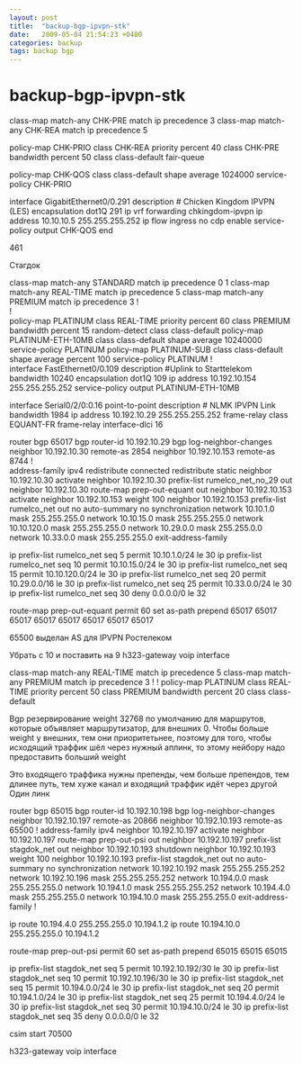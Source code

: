 ```yaml
---
layout: post
title:  "backup-bgp-ipvpn-stk"
date:   2009-05-04 21:54:23 +0400
categories: backup
tags: backup bgp
---
```


# backup-bgp-ipvpn-stk
class-map match-any CHK-PRE
 match ip precedence 3 
class-map match-any CHK-REA
 match ip precedence 5 




policy-map CHK-PRIO
 class CHK-REA
    priority percent 40
 class CHK-PRE
    bandwidth percent 50
 class class-default
    fair-queue

policy-map CHK-QOS
 class class-default
    shape average 1024000
  service-policy CHK-PRIO


interface GigabitEthernet0/0.291
 description # Chicken Kingdom IPVPN (LES)
 encapsulation dot1Q 291
 ip vrf forwarding chkingdom-ipvpn
 ip address 10.10.10.5 255.255.255.252
 ip flow ingress
 no cdp enable
 service-policy output CHK-QOS
end


461






Стагдок

class-map match-any STANDARD
 match ip precedence 0  1 
class-map match-any REAL-TIME
 match ip precedence 5 
class-map match-any PREMIUM
 match ip precedence 3 
!         
!         
policy-map PLATINUM
 class REAL-TIME
  priority percent 60
 class PREMIUM
  bandwidth percent 15
  random-detect
 class class-default
policy-map PLATINUM-ETH-10MB
 class class-default
  shape average 10240000
  service-policy PLATINUM
policy-map PLATINUM-SUB
 class class-default
  shape average percent 100
  service-policy PLATINUM
!         
interface FastEthernet0/0.109
 description #Uplink to Starttelekom
 bandwidth 10240
 encapsulation dot1Q 109
 ip address 10.192.10.154 255.255.255.252
 service-policy output PLATINUM-ETH-10MB



interface Serial0/2/0:0.16 point-to-point
 description # NLMK IPVPN Link
 bandwidth 1984
 ip address 10.192.10.29 255.255.255.252
 frame-relay class EQUANT-FR
 frame-relay interface-dlci 16


router bgp 65017
 bgp router-id 10.192.10.29
 bgp log-neighbor-changes
 neighbor 10.192.10.30 remote-as 2854
 neighbor 10.192.10.153 remote-as 8744
 !        
 address-family ipv4
 redistribute connected
 redistribute static
 neighbor 10.192.10.30 activate
 neighbor 10.192.10.30 prefix-list rumelco_net_no_29 out
 neighbor 10.192.10.30 route-map prep-out-equant out
 neighbor 10.192.10.153 activate
 neighbor 10.192.10.153 weight 100
 neighbor 10.192.10.153 prefix-list rumelco_net out
 no auto-summary
 no synchronization
 network 10.10.1.0 mask 255.255.255.0
 network 10.10.15.0 mask 255.255.255.0
 network 10.10.120.0 mask 255.255.255.0
 network 10.29.0.0 mask 255.255.0.0
 network 10.33.0.0 mask 255.255.255.0
 exit-address-family


ip prefix-list rumelco_net seq 5 permit 10.10.1.0/24 le 30
ip prefix-list rumelco_net seq 10 permit 10.10.15.0/24 le 30
ip prefix-list rumelco_net seq 15 permit 10.10.120.0/24 le 30
ip prefix-list rumelco_net seq 20 permit 10.29.0.0/16 le 30
ip prefix-list rumelco_net seq 25 permit 10.33.0.0/24 le 30
ip prefix-list rumelco_net seq 30 deny 0.0.0.0/0 le 32



route-map prep-out-equant permit 60
 set as-path prepend 65017 65017 65017 65017 65017 65017 65017 65017




65500 выделан AS для IPVPN Ростелеком
























Убрать с 10 и поставить на 9
h323-gateway voip interface


class-map match-any REAL-TIME
 match ip precedence 5 
class-map match-any PREMIUM
 match ip precedence 3 
!
!
policy-map PLATINUM
 class REAL-TIME
  priority percent 50
 class PREMIUM
  bandwidth percent 20
 class class-default














Bgp резервирование
weight 32768 по умолчанию для маршрутов, которые объявляет маршрутизатор, для внешних 0.
Чтобы больше weight у внешних, тем они приоритетьнее, поэтому для того, чтобы исходящий траффик шёл
через нужный аплинк, то этому нейбору надо предоставить больший weight

Это входящего траффика нужны препенды, чем больше препендов, тем длинее путь, тем хуже канал и входящий траффик идёт через другой
Один линк


router bgp 65015
 bgp router-id 10.192.10.198
 bgp log-neighbor-changes
 neighbor 10.192.10.197 remote-as 20866
 neighbor 10.192.10.193 remote-as 65500
 !
 address-family ipv4
 neighbor 10.192.10.197 activate
 neighbor 10.192.10.197 route-map prep-out-psi out
 neighbor 10.192.10.197 prefix-list stagdok_net out
 neighbor 10.192.10.193 shutdown
 neighbor 10.192.10.193 weight 100
 neighbor 10.192.10.193 prefix-list stagdok_net out
 no auto-summary
 no synchronization
 network 10.192.10.192 mask 255.255.255.252
 network 10.192.10.196 mask 255.255.255.252
 network 10.194.0.0 mask 255.255.255.0
 network 10.194.1.0 mask 255.255.255.252
 network 10.194.4.0 mask 255.255.255.0
 network 10.194.10.0 mask 255.255.255.0
 exit-address-family
!

ip route 10.194.4.0 255.255.255.0 10.194.1.2
ip route 10.194.10.0 255.255.255.0 10.194.1.2


route-map prep-out-psi permit 60
 set as-path prepend 65015 65015 65015


ip prefix-list stagdok_net seq 5 permit 10.192.10.192/30 le 30
ip prefix-list stagdok_net seq 10 permit 10.192.10.196/30 le 30
ip prefix-list stagdok_net seq 15 permit 10.194.0.0/24 le 30
ip prefix-list stagdok_net seq 20 permit 10.194.1.0/24 le 30
ip prefix-list stagdok_net seq 25 permit 10.194.4.0/24 le 30
ip prefix-list stagdok_net seq 30 permit 10.194.10.0/24 le 30
ip prefix-list stagdok_net seq 35 deny 0.0.0.0/0 le 32







csim start 70500



 h323-gateway voip interface







